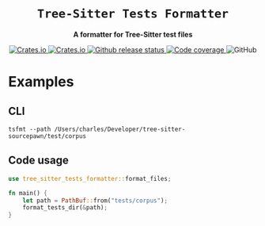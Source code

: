 <div align="center">
  <h1><code>Tree-Sitter Tests Formatter</code></h1>
  <p>
    <strong>A formatter for Tree-Sitter test files</strong>
  </p>
  <p style="margin-bottom: 0.5ex;">
    <a href="https://crates.io/crates/tree_sitter_tests_formatter">
      <img alt="Crates.io" src="https://img.shields.io/crates/d/tree-sitter-tests-formatter">
    </a>
    <a href="https://crates.io/crates/tree_sitter_tests_formatter">
      <img alt="Crates.io" src="https://img.shields.io/crates/v/tree-sitter-tests-formatter">
    </a>
    <a href="https://github.com/Sarrus1/tree-sitter-tests-formatter/actions/workflows/release.yml">
      <img
        alt="Github release status"
        src="https://github.com/Sarrus1/tree-sitter-tests-formatter/actions/workflows/release.yml/badge.svg"
      />
    </a>
    <a href="https://codecov.io/gh/Sarrus1/tree-sitter-tests-formatter" > 
      <img
        alt="Code coverage"
        src="https://codecov.io/gh/Sarrus1/tree-sitter-tests-formatter/branch/main/graph/badge.svg?token=5T6QQZYPQ6"/> 
    </a>
    <img alt="GitHub" src="https://img.shields.io/github/license/Sarrus1/tree-sitter-tests-formatter">
  </p>
</div>

# Examples

## CLI

```
tsfmt --path /Users/charles/Developer/tree-sitter-sourcepawn/test/corpus
```

## Code usage

```rust
use tree_sitter_tests_formatter::format_files;

fn main() {
    let path = PathBuf::from("tests/corpus");
    format_tests_dir(&path);
}
```
